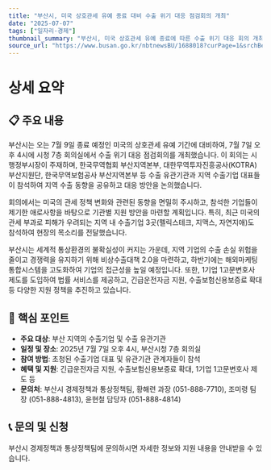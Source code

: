 ```yaml
---
title: "부산시, 미국 상호관세 유예 종료 대비 수출 위기 대응 점검회의 개최"
date: "2025-07-07"
tags: ["일자리·경제"]
thumbnail_summary: "부산시, 미국 상호관세 유예 종료에 따른 수출 위기 대응 회의 개최"
source_url: "https://www.busan.go.kr/nbtnewsBU/1688018?curPage=1&srchBeginDt=&srchEndDt=&srchKey=&srchText="
---
```


# 상세 요약

## 📋 주요 내용
부산시는 오는 7월 9일 종료 예정인 미국의 상호관세 유예 기간에 대비하여, 7월 7일 오후 4시에 시청 7층 회의실에서 수출 위기 대응 점검회의를 개최했습니다. 이 회의는 시 행정부시장이 주재하며, 한국무역협회 부산지역본부, 대한무역투자진흥공사(KOTRA) 부산지원단, 한국무역보험공사 부산지역본부 등 수출 유관기관과 지역 수출기업 대표들이 참석하여 지역 수출 동향을 공유하고 대응 방안을 논의했습니다.

회의에서는 미국의 관세 정책 변화와 관련된 동향을 면밀히 주시하고, 참석한 기업들이 제기한 애로사항을 바탕으로 기관별 지원 방안을 마련할 계획입니다. 특히, 최근 미국의 관세 부과로 피해가 우려되는 지역 내 수출기업 3곳(펠릭스테크, 지맥스, 자연지애)도 참석하여 현장의 목소리를 전달했습니다.

부산시는 세계적 통상환경의 불확실성이 커지는 가운데, 지역 기업의 수출 손실 위험을 줄이고 경쟁력을 유지하기 위해 비상수출대책 2.0을 마련하고, 하반기에는 해외마케팅 통합시스템을 고도화하여 기업의 접근성을 높일 예정입니다. 또한, 1기업 1고문변호사 제도를 도입하여 법률 서비스를 제공하고, 긴급운전자금 지원, 수출보험신용보증료 확대 등 다양한 지원 정책을 추진하고 있습니다.

## 🎯 핵심 포인트
- **주요 대상**: 부산 지역의 수출기업 및 수출 유관기관
- **일정 및 장소**: 2025년 7월 7일 오후 4시, 부산시청 7층 회의실
- **참여 방법**: 초청된 수출기업 대표 및 유관기관 관계자들이 참석
- **혜택 및 지원**: 긴급운전자금 지원, 수출보험신용보증료 확대, 1기업 1고문변호사 제도 등
- **문의처**: 부산시 경제정책과 통상정책팀, 황해련 과장 (051-888-7710), 조미령 팀장 (051-888-4813), 윤현철 담당자 (051-888-4814)

## 📞 문의 및 신청
부산시 경제정책과 통상정책팀에 문의하시면 자세한 정보와 지원 내용을 안내받을 수 있습니다.